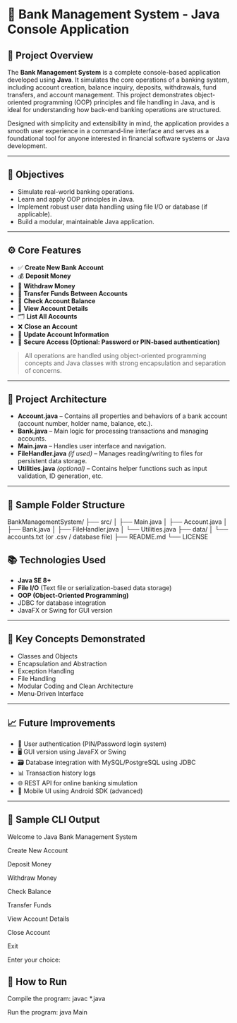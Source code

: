 # 💼 Bank Management System - Java Console Application

## 📌 Project Overview

The **Bank Management System** is a complete console-based application developed using **Java**. It simulates the core operations of a banking system, including account creation, balance inquiry, deposits, withdrawals, fund transfers, and account management. This project demonstrates object-oriented programming (OOP) principles and file handling in Java, and is ideal for understanding how back-end banking operations are structured.

Designed with simplicity and extensibility in mind, the application provides a smooth user experience in a command-line interface and serves as a foundational tool for anyone interested in financial software systems or Java development.

---

## 🎯 Objectives

- Simulate real-world banking operations.
- Learn and apply OOP principles in Java.
- Implement robust user data handling using file I/O or database (if applicable).
- Build a modular, maintainable Java application.

---

## ⚙️ Core Features

- ✅ **Create New Bank Account**
- 💰 **Deposit Money**
- 💸 **Withdraw Money**
- 🔄 **Transfer Funds Between Accounts**
- 🧾 **Check Account Balance**
- 📄 **View Account Details**
- 🗂️ **List All Accounts**
- ❌ **Close an Account**
- 📝 **Update Account Information**
- 🔐 **Secure Access (Optional: Password or PIN-based authentication)**

> All operations are handled using object-oriented programming concepts and Java classes with strong encapsulation and separation of concerns.

---

## 🧱 Project Architecture

- **Account.java** – Contains all properties and behaviors of a bank account (account number, holder name, balance, etc.).
- **Bank.java** – Main logic for processing transactions and managing accounts.
- **Main.java** – Handles user interface and navigation.
- **FileHandler.java** *(if used)* – Manages reading/writing to files for persistent data storage.
- **Utilities.java** *(optional)* – Contains helper functions such as input validation, ID generation, etc.

---

## 📁 Sample Folder Structure

BankManagementSystem/ ├── src/ │ ├── Main.java │ ├── Account.java │ ├── Bank.java │ ├── FileHandler.java │ └── Utilities.java ├── data/ │ └── accounts.txt (or .csv / database file) ├── README.md └── LICENSE


## 📚 Technologies Used

- **Java SE 8+**
- **File I/O** (Text file or serialization-based data storage)
- **OOP (Object-Oriented Programming)**
-  JDBC for database integration
-  JavaFX or Swing for GUI version

---

## 🧠 Key Concepts Demonstrated

- Classes and Objects
- Encapsulation and Abstraction
- Exception Handling
- File Handling
- Modular Coding and Clean Architecture
- Menu-Driven Interface

---

## 📈 Future Improvements

- 🔐 User authentication (PIN/Password login system)
- 🖥️ GUI version using JavaFX or Swing
- 🗃️ Database integration with MySQL/PostgreSQL using JDBC
- 📊 Transaction history logs
- 🌐 REST API for online banking simulation
- 📱 Mobile UI using Android SDK (advanced)

---

## 🧪 Sample CLI Output

Welcome to Java Bank Management System

Create New Account

Deposit Money

Withdraw Money

Check Balance

Transfer Funds

View Account Details

Close Account

Exit

Enter your choice:


## 🔧 How to Run


Compile the program:
javac *.java

Run the program:
java Main
